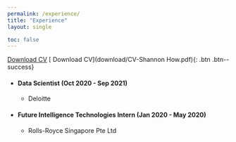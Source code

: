 ```yaml
---
permalink: /experience/
title: "Experience"
layout: single

toc: false
---
```


<a href="download/CV-Shannon How.pdf">Download CV</a>
[<i class="fas fa-download"></i> Download CV](download/CV-Shannon How.pdf){: .btn .btn--success}


* #### Data Scientist (Oct 2020 - Sep 2021)
  *   Deloitte 


* #### Future Intelligence Technologies Intern (Jan 2020 - May 2020)
  *   Rolls-Royce Singapore Pte Ltd 

